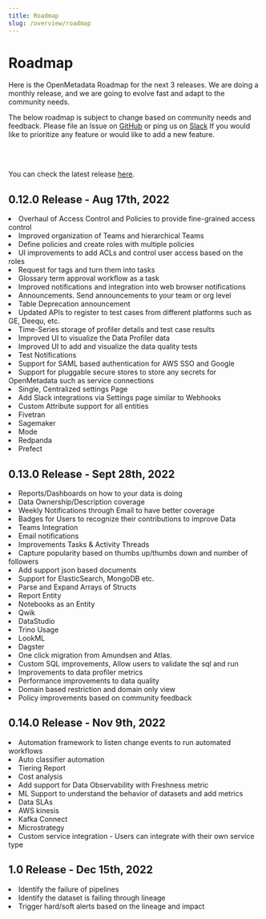 ```yaml
---
title: Roadmap
slug: /overview/roadmap
---
```


# Roadmap

Here is the OpenMetadata Roadmap for the next 3 releases. We are doing a monthly release, and we are going to evolve fast
and adapt to the community needs.

The below roadmap is subject to change based on community needs and feedback. Please file an Issue on [GitHub](https://github.com/open-metadata/OpenMetadata/issues) 
or ping us on [Slack](https://slack.open-metadata.org/) If you would like to prioritize any feature or would like to add a new feature.

<br></br>

You can check the latest release [here](/overview/releases).

## 0.12.0 Release - Aug 17th, 2022

<TileContainer>
  <Tile
    title="Access Control and Policies"
    text=""
    background="yellow-70"
    bordercolor="yellow-70"
    link="https://github.com/open-metadata/OpenMetadata/issues/4199"
  >
    <li>Overhaul of Access Control and Policies to provide fine-grained access control</li>
    <li>Improved organization of Teams and hierarchical Teams</li>
    <li>Define policies and create roles with multiple policies</li>
    <li>UI improvements to add ACLs and control user access based on the roles</li>
  </Tile>
  <Tile
    title="Collaboration"
    text=""
    background="purple-70"
    bordercolor="purple-70"
    link=""
    size="half"
  >
    <li>Request for tags and turn them into tasks</li>
    <li>Glossary term approval workflow as a task</li>
    <li>Improved notifications and integration into web browser notifications</li>
    <li>Announcements. Send announcements to your team or org level</li>
    <li>Table Deprecation announcement</li>
  </Tile>
  <Tile
    title="Data Quality"
    text=""
    background="pink-70"
    bordercolor="pink-70"
    link="https://github.com/open-metadata/OpenMetadata/issues/4652"
  >
    <li>Updated APIs to register to test cases from different platforms such as GE, Deequ, etc.</li>
    <li>Time-Series storage of profiler details and test case results</li>
    <li>Improved UI to visualize the Data Profiler data</li>
    <li>Improved UI to add and visualize the data quality tests</li>
    <li>Test Notifications</li>
  </Tile>
  <Tile
    title="Security"
    text=""
    background="green-70"
    bordercolor="green-70"
    link="https://github.com/open-metadata/OpenMetadata/issues/5803"
    size="half"
  >
    <li>Support for SAML based authentication for AWS SSO and Google</li>
    <li>Support for pluggable secure stores to store any secrets for OpenMetadata such as service connections</li>
  </Tile>
  <Tile
    title="Site-Wide Settings"
    text=""
    background="yellow-70"
    bordercolor="blue-70"
  >
    <li>Single, Centralized settings Page</li>
    <li>Add Slack integrations via Settings page similar to Webhooks</li>
    <li>Custom Attribute support for all entities</li>
  </Tile>
  <Tile
    title="Connectors"
    text=""
    background="purple-70"
    bordercolor="blue-70"
  >
    <li>Fivetran</li>
    <li>Sagemaker</li>
    <li>Mode</li>
    <li>Redpanda</li>
    <li>Prefect</li>
  </Tile>
    <Tile
    title="ML Features"
    text="With the addition of the SageMaker connector"
    background="blue-70"
    bordercolor="blue-70"
  />
</TileContainer>

## 0.13.0 Release - Sept 28th, 2022

<TileContainer>
  <Tile
    title="Data Intelligence"
    text=""
    background="yellow-70"
    bordercolor="yellow-70"
    link=""
  >
    <li>Reports/Dashboards on how to your data is doing</li>
    <li>Data Ownership/Description coverage</li>
    <li>Weekly Notifications through Email to have better coverage</li>
  </Tile>
  <Tile
    title="Collaboration"
    text=""
    background="purple-70"
    bordercolor="purple-70"
    link=""
    size="half"
  >
    <li>Badges for Users to recognize their contributions to improve Data</li>
    <li>Teams Integration</li>
    <li>Email notifications</li>
    <li>Improvements Tasks & Activity Threads</li>
    <li>Capture popularity based on thumbs up/thumbs down and number of followers</li>
  </Tile>
  <Tile
    title="Entities"
    text=""
    background="pink-70"
    bordercolor="pink-70"
  >
    <li>Add support json based documents</li>
    <li>Support for ElasticSearch, MongoDB etc.</li>
    <li>Parse and Expand Arrays of Structs</li>
    <li>Report Entity</li>
    <li>Notebooks as an Entity</li>
  </Tile>
  <Tile
    title="Connectors"
    text=""
    background="green-70"
    bordercolor="green-70"
  >
    <li>Qwik</li>
    <li>DataStudio</li>
    <li>Trino Usage</li>
    <li>LookML</li>
    <li>Dagster</li>
    <li>One click migration from Amundsen and Atlas.</li>
  </Tile>
  <Tile
    title="Data Quality"
    text=""
    background="yellow-70"
    bordercolor="yellow-70"
    link="https://github.com/open-metadata/OpenMetadata/issues/4652"
  >
    <li>Custom SQL improvements, Allow users to validate the sql and run</li>
    <li>Improvements to data profiler metrics</li>
    <li>Performance improvements to data quality</li>
  </Tile>
  <Tile
    title="Security"
    text=""
    background="purple-70"
    bordercolor="purple-70"
  >
    <li>Domain based restriction and domain only view</li>
    <li>Policy improvements based on community feedback</li>
  </Tile>
  <Tile
    title="Reverse Metadata"
    text="Support for propagating OpenMetadata description/tags to data sources such as snowflake, BigQuery, Redshift etc."
    background="pink-70"
    bordercolor="pink-70"
  />
  <Tile
    title="Lineage"
    text="Support Spark Lineage"
    background="green-70"
    bordercolor="green-70"
  />
</TileContainer>

## 0.14.0 Release - Nov 9th, 2022

<TileContainer>
  <Tile
    title="Automation"
    text=""
    background="yellow-70"
    bordercolor="yellow-70"
  >
    <li>Automation framework to listen change events to run automated workflows</li>
    <li>Auto classifier automation</li>
  </Tile>
  <Tile
    title="Data Intelligence"
    text=""
    background="purple-70"
    bordercolor="purple-70"
  >
    <li>Tiering Report</li>
    <li>Cost analysis</li>
  </Tile>
  <Tile
    title="Data Observability"
    text=""
    background="pink-70"
    bordercolor="pink-70"
  >
    <li>Add support for Data Observability with Freshness metric</li>
    <li>ML Support to understand the behavior of datasets and add metrics</li>
    <li>Data SLAs</li>
  </Tile>
  <Tile
    title="Entities"
    text="Add external API endpoints"
    background="green-70"
    bordercolor="green-70"
  />
  <Tile
    title="Connectors"
    text=""
    background="yellow-70"
    bordercolor="blue-70"
  >
    <li>AWS kinesis</li>
    <li>Kafka Connect</li>
    <li>Microstrategy</li>
    <li>Custom service integration - Users can integrate with their own service type</li>
  </Tile>
</TileContainer>

## 1.0 Release - Dec 15th, 2022

<TileContainer>
  <Tile
    title="Announcing 1.0 Release"
    text="OpenMetadata Graduating 1.0 Release with many of our foundational features shipped"
    background="yellow-70"
    bordercolor="yellow-70"
  />
  <Tile
    title="Data Intelligence"
    text="Data Deletion Report"
    background="purple-70"
    bordercolor="purple-70"
  />
  <Tile
    title="Data Observability - Incident Management"
    text=""
    background="pink-70"
    bordercolor="pink-70"
  >
    <li>Identify the failure of pipelines</li>
    <li>Identify the dataset is failing through lineage</li>
    <li>Trigger hard/soft alerts based on the lineage and impact</li>
  </Tile>
</TileContainer>
